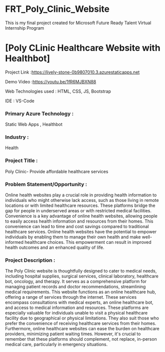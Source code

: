 # FRT_Poly_Clinic_Website
This is my final project created for Microsoft Future Ready Talent Virtual Internship Program
# [Poly CLinic Healthcare Website with Healthbot]

Project Link :https://lively-stone-0b9807010.3.azurestaticapps.net

Demo Video :https://youtu.be/1fR6MJBXN88

Web Technologies used : HTML, CSS, JS, Bootstrap

IDE : VS-Code

### Primary Azure Technology :
Static Web Apps , Healthbot

### Industry :
Health

### Project Title :
Poly Clinic- Provide affordable healthcare services

### Problem Statement/Opportunity :
Online health websites play a crucial role in providing health information to individuals who might otherwise lack access, such as those living in remote locations or with limited healthcare resources. These platforms bridge the gap for people in underserved areas or with restricted medical facilities.
Convenience is a key advantage of online health websites, allowing people to easily access health information and resources from their homes. This convenience can lead to time and cost savings compared to traditional healthcare services.
Online health websites have the potential to empower individuals by enabling them to manage their own health and make well-informed healthcare choices. This empowerment can result in improved health outcomes and an enhanced quality of life.

### Project Description :
 The Poly Clinic website is thoughtfully designed to cater to medical needs, including hospital supplies, surgical services, clinical laboratory, healthcare bot, oncology, and therapy. It serves as a comprehensive platform for managing patient records and doctor recommendations, streamlining medical requirements.
This website functions as an online healthcare hub, offering a range of services through the internet. These services encompass consultations with medical experts, an online healthcare bot, and access to medical information and resources. These platforms are especially valuable for individuals unable to visit a physical healthcare facility due to geographical or physical limitations. They also suit those who prefer the convenience of receiving healthcare services from their homes.
Furthermore, online healthcare websites can ease the burden on healthcare providers, minimizing patient waiting times. However, it's crucial to remember that these platforms should complement, not replace, in-person medical care, particularly in emergency situations.



